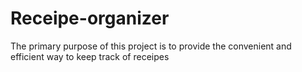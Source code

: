 # Receipe-organizer
The primary purpose of this project is to provide the convenient and efficient way to keep track of receipes
